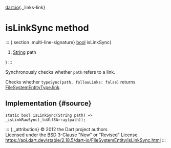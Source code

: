 [dart:io](../../dart-io/dart-io-library){._links-link}

isLinkSync method
=================

::: {.section .multi-line-signature}
[bool](../../dart-core/bool-class) isLinkSync(

1.  [String](../../dart-core/string-class) path

)
:::

Synchronously checks whether `path` refers to a link.

Checks whether `typeSync(path, followLinks: false)` returns
[FileSystemEntityType.link](../filesystementitytype/link-constant).

Implementation {#source}
--------------

``` {.language-dart data-language="dart"}
static bool isLinkSync(String path) => _isLinkRawSync(_toUtf8Array(path));
```

::: {._attribution}
© 2012 the Dart project authors\
Licensed under the BSD 3-Clause \"New\" or \"Revised\" License.\
<https://api.dart.dev/stable/2.18.5/dart-io/FileSystemEntity/isLinkSync.html>
:::
